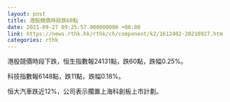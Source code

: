 ```yaml
---
layout: post
title: 港股競價時段跌60點
date: 2021-09-27 09:25:57.000000000 +08:00
link: https://news.rthk.hk/rthk/ch/component/k2/1612402-20210927.htm
categories: rthk
---
```


港股競價時段下跌，恒生指數報24131點，跌60點，跌幅0.25%。

科技指數報6148點，跌11點，跌幅0.18%。

恒大汽車跌近12%，公司表示擱置上海科創板上市計劃。
